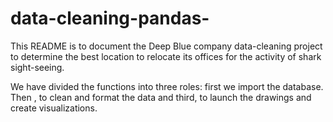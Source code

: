 # data-cleaning-pandas-

This README is to document the Deep Blue company data-cleaning project to determine the best location to relocate its offices for the activity of shark sight-seeing. 

We have divided the functions into three roles: first we import the database. Then , to clean and format the data and third, to launch the drawings and create visualizations.



